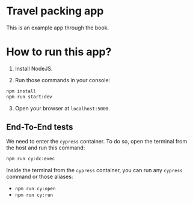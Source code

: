 # Travel packing app

This is an example app through the book.

# How to run this app?

1. Install NodeJS.

2. Run those commands in your console:

```bash
npm install
npm run start:dev
```

3. Open your browser at `localhost:5000`.

## End-To-End tests

We need to enter the `cypress` container.
To do so, open the terminal from the host and run this command:

```bash
npm run cy:dc:exec
```

Inside the terminal from the `cypress` container, you can run any `cypress` command or those aliases:

- `npm run cy:open`
- `npm run cy:run`

